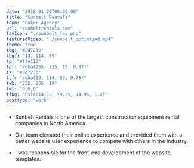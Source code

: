 ```yaml
---
date: "2018-01-20T00:00:00"
title: "Sunbelt Rentals"
team: "Cuker Agency"
url: "sunbeltrentals.com"
favIcon: "./sunbelt_fav.png"
featuredVideo: "./sunbelt_optimized.mp4"
theme: true
tbg: "#0d723b"
tbgf: "13, 114, 59"
tp: "#ffe113"
tpf: "rgba(255, 225, 19, 0.87)"
ts: "#0d723b"
tsf: "rgba(13, 114, 59, 0.78)"
twb: "255, 255, 19"
twt: "0,0,0"
tfbg: "hsla(147.3, 79.5%, 14.9%, 1.0)"
posttype: "work"
---
```


- Sunbelt Rentals is one of the largest construction equipment rental companies in North America.

- Our team elevated their online experience and provided them with a better website user experience to compete with others in the industry.

- I was responsible for the front-end development of the website templates.

